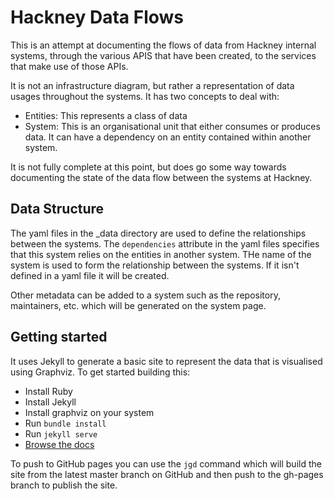 # Hackney Data Flows

This is an attempt at documenting the flows of data from Hackney internal systems, through the various APIS that have been created, to the services that make use of those APIs.

It is not an infrastructure diagram, but rather a representation of data usages throughout the systems. It has two concepts to deal with:
 - Entities: This represents a class of data
 - System: This is an organisational unit that either consumes or produces data. It can have a dependency on an entity contained within another system.

It is not fully complete at this point, but does go some way towards documenting the state of the data flow between the systems at Hackney.
 
## Data Structure

The yaml files in the _data directory are used to define the relationships between the systems. The `dependencies` attribute in the yaml files specifies that this system relies on the entities in another system. THe name of the system is used to form the relationship between the systems. If it isn't defined in a yaml file it will be created.

Other metadata can be added to a system such as the repository, maintainers, etc. which will be generated on the system page.

## Getting started

It uses Jekyll to generate a basic site to represent the data that is visualised using Graphviz. To get started building this:
 * Install Ruby
 * Install Jekyll
 * Install graphviz on your system
 * Run `bundle install`
 * Run `jekyll serve`
 * [Browse the docs](http://localhost:4000/hackney-data-flows)

To push to GitHub pages you can use the `jgd` command which will build the site from the latest master branch on GitHub and then push to the gh-pages branch to publish the site.